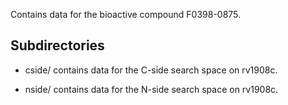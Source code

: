 Contains data for the bioactive compound F0398-0875.

## Subdirectories

- cside/ contains data for the C-side search space on rv1908c.

- nside/ contains data for the N-side search space on rv1908c.

